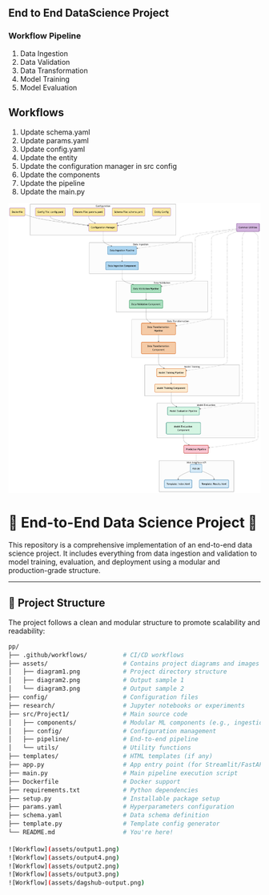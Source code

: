 ## End to End DataScience Project

### Workflow Pipeline

1. Data Ingestion 
2. Data Validation 
3. Data Transformation 
4. Model Training
5. Model Evaluation 

## Workflows

1. Update schema.yaml
2. Update params.yaml
3. Update config.yaml
4. Update the entity
5. Update the configuration manager in src config
6. Update the components
7. Update the pipeline
8. Update the main.py

![Workflow](assets/diagram1.png)

# 🧠 End-to-End Data Science Project 🚀

This repository is a comprehensive implementation of an end-to-end data science project. It includes everything from data ingestion and validation to model training, evaluation, and deployment using a modular and production-grade structure.

---

## 📁 Project Structure

The project follows a clean and modular structure to promote scalability and readability:

```bash
pp/
├── .github/workflows/          # CI/CD workflows
├── assets/                     # Contains project diagrams and images
│   ├── diagram1.png            # Project directory structure
│   ├── diagram2.png            # Output sample 1
│   └── diagram3.png            # Output sample 2
├── config/                     # Configuration files
├── research/                   # Jupyter notebooks or experiments
├── src/Project1/               # Main source code
│   ├── components/             # Modular ML components (e.g., ingestion, training)
│   ├── config/                 # Configuration management
│   ├── pipeline/               # End-to-end pipeline
│   └── utils/                  # Utility functions
├── templates/                  # HTML templates (if any)
├── app.py                      # App entry point (for Streamlit/FastAPI/etc.)
├── main.py                     # Main pipeline execution script
├── Dockerfile                  # Docker support
├── requirements.txt            # Python dependencies
├── setup.py                    # Installable package setup
├── params.yaml                 # Hyperparameters configuration
├── schema.yaml                 # Data schema definition
├── template.py                 # Template config generator
└── README.md                   # You're here!

![Workflow](assets/output1.png)
![Workflow](assets/output4.png)
![Workflow](assets/output2.png)
![Workflow](assets/output3.png)
![Workflow](assets/dagshub-output.png)